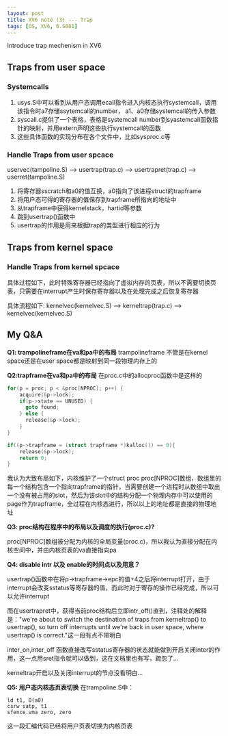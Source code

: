 ```yaml
---
layout: post
title: XV6 note (3) --- Trap
tags: [OS, XV6, 6.S081]
---
```


Introduce trap mechenism in XV6

## Traps from user space

### Systemcalls

1. usys.S中可以看到从用户态调用ecall指令进入内核态执行systemcall，调用该指令时a7存储ssytemcall的number， a1、a0存储systemcall的传入参数
2. syscall.c提供了一个表格，表格是systemcall number到syastemcall函数指针的映射，并用extern声明这些执行systemcall的函数
3. 这些具体函数的实现分布在各个文件中，比如sysproc.c等

### Handle Traps from user spcace

uservec(tampoline.S) --> usertrap(trap.c) --> usertrapret(trap.c) --> userret(tampoline.S)

1. 将寄存器sscratch和a0的值互换，a0指向了该进程struct的trapframe
2. 将用户态可得的寄存器的值保存到trapframe所指向的地址中
3. 从trapframe中获得kernelstack，hartid等参数
4. 跳到usertrap()函数中
5. usertrap的作用是用来根据trap的类型进行相应的行为

## Traps from kernel space

### Handle Traps from kernel spcace

具体过程如下，此时特殊寄存器已经指向了虚拟内存的页表，所以不需要切换页表，只需要在interrupt产生时保存寄存器以及在处理完成之后恢复寄存器

具体流程如下: kernelvec(kernelvec.S) --> kerneltrap(trap.c) --> kernelvec(kernelvec.S)

## My Q&A

**Q1: trampolineframe在va和pa中的布局**
   trampolineframe 不管是在kernel space还是在user space都是映射到同一段物理内存上的

**Q2:trapframe在va和pa中的布局**
在proc.c中的allocproc函数中是这样的

```c
for(p = proc; p < &proc[NPROC]; p++) {
    acquire(&p->lock);
    if(p->state == UNUSED) {
      goto found;
    } else {
      release(&p->lock);
    }
}
```

```c
if((p->trapframe = (struct trapframe *)kalloc()) == 0){
    release(&p->lock);
    return 0;
}
```

我认为大致布局如下，内核维护了一个struct proc proc[NPROC]数组，数组里的每一个结构包含一个指向trapframe的指针，当需要创建一个进程时从数组中取出一个没有被占用的slot，然后为该slot中的结构分配一个物理内存中可以使用的page作为trapframe，全过程在内核态进行，所以以上的地址都是直接的物理地址

**Q3: proc结构在程序中的布局以及调度的执行(proc.c)?**

proc[NPROC]数组被分配为内核的全局变量(proc.c)，所以我认为直接分配在内核空间中，并由内核页表的va直接指向pa

**Q4: disable intr 以及 enable的时间点以及用意？**

usertrap()函数中在将p->trapframe->epc的值+4之后将interrupt打开，由于interrupt会改变sstatus等寄存器的值，而此时对于寄存的操作已经完成，所以可以允许interrupt

而在usertrapret中，获得当前proc结构后立即intr_off()直到，注释处的解释是："we're about to switch the destination of traps from kerneltrap() to usertrap(), so turn off interrupts until we're back in user space, where usertrap() is correct."这一段有点不带明白

inter_on,inter_off 函数直接改写sstatus寄存器的状态就能做到开启关闭inter的作用，这一点用sret指令就可以做到，这在文档里也有写，疏忽了...

kerneltrap开启以及关闭interrupt的节点没看明白...

**Q5: 用户态内核态页表切换**
在trampoline.S中：

```assembly
ld t1, 0(a0)
csrw satp, t1
sfence.vma zero, zero
```

这一段汇编代码已经将用户页表切换为内核页表
